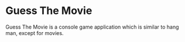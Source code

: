 # Guess The Movie
 Guess The Movie is a console game application which is similar to hang man, except for movies. 
